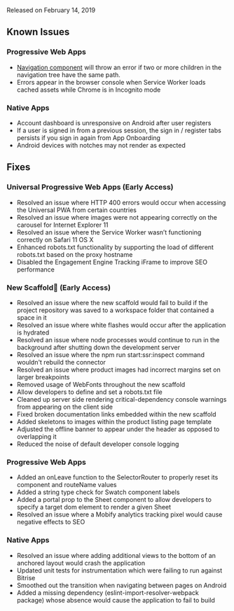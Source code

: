 Released on February 14, 2019 

## Known Issues

### Progressive Web Apps
* [Navigation component](/progressive-web/latest/components/#!/Nav) will throw an error if two or more children in the navigation tree have the same path.
* Errors appear in the browser console when Service Worker loads cached assets while Chrome is in Incognito mode

### Native Apps
* Account dashboard is unresponsive on Android after user registers
* If a user is signed in from a previous session, the sign in / register tabs persists if you sign in again from App Onboarding
* Android devices with notches may not render as expected

## Fixes

### Universal Progressive Web Apps (Early Access)
* Resolved an issue where HTTP 400 errors would occur when accessing the Universal PWA from certain countries
* Resolved an issue where images were not appearing correctly on the carousel for Internet Explorer 11
* Resolved an issue where the Service Worker wasn’t functioning correctly on Safari 11 OS X
* Enhanced robots.txt functionality by supporting the load of different robots.txt based on the proxy hostname
* Disabled the Engagement Engine Tracking iFrame to improve SEO performance

### New Scaffold (Early Access)
* Resolved an issue where the new scaffold would fail to build if the project repository was saved to a workspace folder that contained a space in it
* Resolved an issue where white flashes would occur after the application is hydrated 
* Resolved an issue where node processes would continue to run in the background after shutting down the development server
* Resolved an issue where the npm run start:ssr:inspect command wouldn't rebuild the connector
* Resolved an issue where product images had incorrect margins set on larger breakpoints
* Removed usage of WebFonts throughout the new scaffold
* Allow developers to define and set a robots.txt file
* Cleaned up server side rendering critical-dependency console warnings from appearing on the client side
* Fixed broken documentation links embedded within the new scaffold
* Added skeletons to images within the product listing page template
* Adjusted the offline banner to appear under the header as opposed to overlapping it
* Reduced the noise of default developer console logging

### Progressive Web Apps
* Added an onLeave function to the SelectorRouter to properly reset its component and routeName values
* Added a string type check for Swatch component labels
* Added a portal prop to the Sheet component to allow developers to specify a target dom element to render a given Sheet
* Resolved an issue where a Mobify analytics tracking pixel would cause negative effects to SEO

### Native Apps
* Resolved an issue where adding additional views to the bottom of an anchored layout would crash the application
* Updated unit tests for instrumentation which were failing to run against Bitrise
* Smoothed out the transition when navigating between pages on Android
* Added a missing dependency (eslint-import-resolver-webpack package) whose absence would cause the application to fail to build
